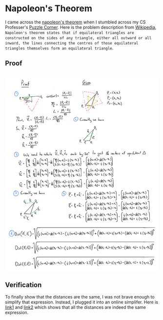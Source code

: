 # Napoleon's Theorem
I came across the [napoleon's theorem](https://en.wikipedia.org/wiki/Napoleon%27s_theorem#:~:text=In%20geometry%2C%20Napoleon%27s%20theorem%20states,themselves%20form%20an%20equilateral%20triangle.&text=The%20theorem%20is%20often%20attributed,Bonaparte%20(1769–1821).) when I stumbled across my CS Professer's [Puzzle Corner](https://cs.nyu.edu/~gottlieb/tr/). Here is the problem description from [Wikipedia](https://en.wikipedia.org/wiki/Napoleon%27s_theorem#:~:text=In%20geometry%2C%20Napoleon%27s%20theorem%20states,themselves%20form%20an%20equilateral%20triangle.&text=The%20theorem%20is%20often%20attributed,Bonaparte%20(1769–1821).),
`Napoleon's theorem states that if equilateral triangles are constructed on the sides of any triangle, either all outward or all inward, the lines connecting the centres of those equilateral triangles themselves form an equilateral triangle`.

## Proof 
<br /> 
<img src="/Napoleon/Solution for J:F2 by Jyo Pari-1.png" alt="drawing" width="800"/> 
<br />

## Verification
To finally show that the distances are the same, I was not brave enough to simplify that expression. 
Instead, I plugged it into an online simplifer. Here is [link1](https://www.symbolab.com/solver/step-by-step/%5Csqrt%7B%5Cleft(%5Cfrac%7B1%7D%7B2%7D%5Cleft(x_%7B2%7D%2Bx_%7B1%7D%5Cright)%2B%5Cfrac%7B1%7D%7B2%5Csqrt%7B3%7D%7D%5Cleft(y_%7B2%7D-y_%7B1%7D%5Cright)-%5Cleft(%5Cfrac%7B1%7D%7B2%7D%5Cleft(x_%7B3%7D%2Bx_%7B2%7D%5Cright)%2B%5Cfrac%7B1%7D%7B2%5Csqrt%7B3%7D%7D%5Cleft(y_%7B3%7D-y_%7B2%7D%5Cright)%5Cright)%5Cright)%5E%7B2%7D%2B%5Cleft(-%5Cfrac%7B1%7D%7B2%5Csqrt%7B3%7D%7D%5Cleft(x_%7B2%7D-x_%7B1%7D%5Cright)%2B%5Cfrac%7B1%7D%7B2%7D%5Cleft(y_%7B2%7D%2By_%7B1%7D%5Cright)-%5Cleft(%5Cfrac%7B-1%7D%7B2%5Csqrt%7B3%7D%7D%5Cleft(x_%7B3%7D-x_%7B2%7D%5Cright)%2B%5Cfrac%7B1%7D%7B2%7D%5Cleft(y_%7B3%7D%2By_%7B2%7D%5Cright)%5Cright)%5Cright)%5E%7B2%7D%7D%20-%20%5Csqrt%7B%5Cleft(%5Cfrac%7B1%7D%7B2%7D%5Cleft(x_%7B3%7D%2Bx_%7B2%7D%5Cright)%2B%5Cfrac%7B1%7D%7B2%5Csqrt%7B3%7D%7D%5Cleft(y_%7B3%7D-y_%7B2%7D%5Cright)-%5Cleft(%5Cfrac%7B1%7D%7B2%7D%5Cleft(x_%7B1%7D%2Bx_%7B3%7D%5Cright)%2B%5Cfrac%7B1%7D%7B2%5Csqrt%7B3%7D%7D%5Cleft(y_%7B1%7D-y_%7B3%7D%5Cright)%5Cright)%5Cright)%5E%7B2%7D%2B%5Cleft(-%5Cfrac%7B1%7D%7B2%5Csqrt%7B3%7D%7D%5Cleft(x_%7B3%7D-x_%7B2%7D%5Cright)%2B%5Cfrac%7B1%7D%7B2%7D%5Cleft(y_%7B3%7D%2By_%7B2%7D%5Cright)-%5Cleft(%5Cfrac%7B-1%7D%7B2%5Csqrt%7B3%7D%7D%5Cleft(x_%7B1%7D-x_%7B3%7D%5Cright)%2B%5Cfrac%7B1%7D%7B2%7D%5Cleft(y_%7B1%7D%2By_%7B3%7D%5Cright)%5Cright)%5Cright)%5E%7B2%7D%7D)
and [link2](https://www.symbolab.com/solver/step-by-step/%5Csqrt%7B%5Cleft(%5Cfrac%7B1%7D%7B2%7D%5Cleft(x_%7B2%7D%2Bx_%7B1%7D%5Cright)%2B%5Cfrac%7B1%7D%7B2%5Csqrt%7B3%7D%7D%5Cleft(y_%7B2%7D-y_%7B1%7D%5Cright)-%5Cleft(%5Cfrac%7B1%7D%7B2%7D%5Cleft(x_%7B3%7D%2Bx_%7B2%7D%5Cright)%2B%5Cfrac%7B1%7D%7B2%5Csqrt%7B3%7D%7D%5Cleft(y_%7B3%7D-y_%7B2%7D%5Cright)%5Cright)%5Cright)%5E%7B2%7D%2B%5Cleft(-%5Cfrac%7B1%7D%7B2%5Csqrt%7B3%7D%7D%5Cleft(x_%7B2%7D-x_%7B1%7D%5Cright)%2B%5Cfrac%7B1%7D%7B2%7D%5Cleft(y_%7B2%7D%2By_%7B1%7D%5Cright)-%5Cleft(%5Cfrac%7B-1%7D%7B2%5Csqrt%7B3%7D%7D%5Cleft(x_%7B3%7D-x_%7B2%7D%5Cright)%2B%5Cfrac%7B1%7D%7B2%7D%5Cleft(y_%7B3%7D%2By_%7B2%7D%5Cright)%5Cright)%5Cright)%5E%7B2%7D%7D%20-%20%5Csqrt%7B%5Cleft(%5Cfrac%7B1%7D%7B2%7D%5Cleft(x_%7B1%7D%2Bx_%7B3%7D%5Cright)%2B%5Cfrac%7B1%7D%7B2%5Csqrt%7B3%7D%7D%5Cleft(y_%7B1%7D-y_%7B3%7D%5Cright)-%5Cleft(%5Cfrac%7B1%7D%7B2%7D%5Cleft(x_%7B2%7D%2Bx_%7B1%7D%5Cright)%2B%5Cfrac%7B1%7D%7B2%5Csqrt%7B3%7D%7D%5Cleft(y_%7B2%7D-y_%7B1%7D%5Cright)%5Cright)%5Cright)%5E%7B2%7D%2B%5Cleft(-%5Cfrac%7B1%7D%7B2%5Csqrt%7B3%7D%7D%5Cleft(x_%7B1%7D-x_%7B3%7D%5Cright)%2B%5Cfrac%7B1%7D%7B2%7D%5Cleft(y_%7B1%7D%2By_%7B3%7D%5Cright)-%5Cleft(%5Cfrac%7B-1%7D%7B2%5Csqrt%7B3%7D%7D%5Cleft(x_%7B2%7D-x_%7B1%7D%5Cright)%2B%5Cfrac%7B1%7D%7B2%7D%5Cleft(y_%7B2%7D%2By_%7B1%7D%5Cright)%5Cright)%5Cright)%5E%7B2%7D%7D) which shows that all the distances are indeed the same expression. 

